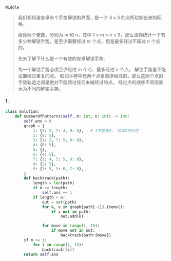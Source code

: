 `Middle`

> 我们都知道安卓有个手势解锁的界面，是一个 3 x 3 的点所绘制出来的网格。
>
> 给你两个整数，分别为 m 和 n，其中 1 ≤ m ≤ n ≤ 9，那么请你统计一下有多少种解锁手势，是至少需要经过 m 个点，但是最多经过不超过 n 个点的。
>
>  
>
> 先来了解下什么是一个有效的安卓解锁手势:
>
> 每一个解锁手势必须至少经过 m 个点、最多经过 n 个点。
> 解锁手势里不能设置经过重复的点。
> 假如手势中有两个点是顺序经过的，那么这两个点的手势轨迹之间是绝对不能跨过任何未被经过的点。
> 经过点的顺序不同则表示为不同的解锁手势。

#### 1. 

```python
class Solution:
    def numberOfPatterns(self, m: int, n: int) -> int:
        self.ans = 0
        graph = {
            1: {3: 2, 7: 4, 9: 5},   # 1不能到3， 除非2已经过
            2: {8: 5},
            3: {1: 2, 7: 5, 9: 6},
            4: {6: 5},
            5: {},
            6: {4: 5},
            7: {1: 4, 3: 5, 9: 8},
            8: {2: 5},
            9: {1: 5, 3: 6, 7: 8},
        }
        def backtrack(path):
            length = len(path)
            if m <= length:
                self.ans += 1
            if length < n:
                out = set(path)
                for k, v in graph[path[-1]].items():
                    if v not in path:
                        out.add(k)

                for move in range(1, 10):
                    if move not in out:
                        backtrack(path+[move])
        if m >= 1:
            for i in range(1, 10):
                backtrack([i])
        return self.ans
```

